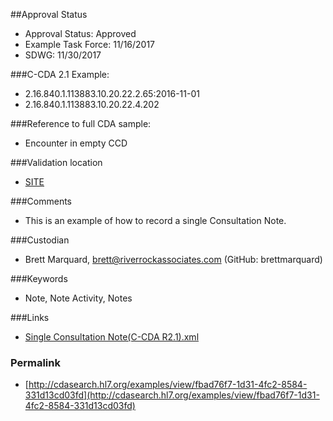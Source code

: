 ##Approval Status

* Approval Status: Approved
* Example Task Force: 11/16/2017
* SDWG: 11/30/2017

###C-CDA 2.1 Example:

* 2.16.840.1.113883.10.20.22.2.65:2016-11-01
* 2.16.840.1.113883.10.20.22.4.202

###Reference to full CDA sample:

* Encounter in empty CCD


###Validation location

* [SITE](https://sitenv.org/c-cda-validator)


###Comments

* This is an example of how to record a single Consultation Note.

###Custodian

* Brett Marquard, brett@riverrockassociates.com (GitHub: brettmarquard)

###Keywords

* Note, Note Activity, Notes


###Links

* [Single Consultation Note(C-CDA R2.1).xml](https://github.com/HL7/C-CDA-Examples/tree/master/Notes/Single%20Consultation%20Note/Single%20Consultation%20Note%28C-CDA%20R2.1%29.xml)


### Permalink 

* [http://cdasearch.hl7.org/examples/view/fbad76f7-1d31-4fc2-8584-331d13cd03fd](http://cdasearch.hl7.org/examples/view/fbad76f7-1d31-4fc2-8584-331d13cd03fd)